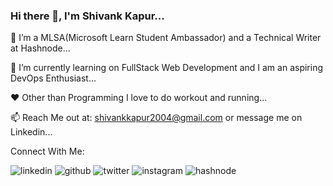 ### Hi there 👋, I'm Shivank Kapur...

<!--
**ShivankK26/ShivankK26** is a ✨ _special_ ✨ repository because its `README.md` (this file) appears on your GitHub profile.

Here are some ideas to get you started:

- 🔭 I’m currently working on ...
- 🌱 I’m currently learning ...
- 👯 I’m looking to collaborate on ...
- 🤔 I’m looking for help with ...
- 💬 Ask me about ...
- 📫 How to reach me: ...
- 😄 Pronouns: ...
- ⚡ Fun fact: ...
-->


🔭 I’m a MLSA(Microsoft Learn Student Ambassador) and a Technical Writer at Hashnode...


🌱 I’m currently learning on FullStack Web Development and I am an aspiring DevOps Enthusiast...


❤️ Other than Programming I love to do workout and running...


📫 Reach Me out at: shivankkapur2004@gmail.com or message me on Linkedin...


Connect With Me:


![linkedin](https://img.shields.io/badge/linkedin-0A66C2?style=for-the-badge&logo=linkedi&logoColor=white)   ![github](https://img.shields.io/badge/GitHub-000000?style=for-the-badge&logo=GitHub&logoColor=white)   ![twitter](https://img.shields.io/badge/twitter-1DA1F2?style=for-the-badge&logo=twitter&logoColor=white)   ![instagram](https://img.shields.io/badge/instagram-E4405F?style=for-the-badge&logo=instagram&logoColor=white)   ![hashnode](https://shivankkapur.hashnode.dev/hashnode-2962FF?style=for-the-badge&logo=hashnode&logoColor=white)




